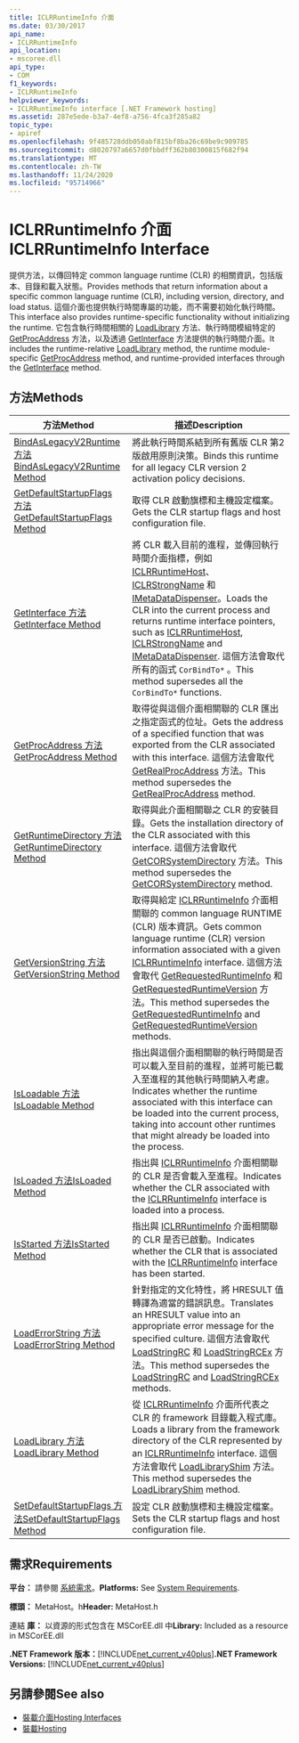 ```yaml
---
title: ICLRRuntimeInfo 介面
ms.date: 03/30/2017
api_name:
- ICLRRuntimeInfo
api_location:
- mscoree.dll
api_type:
- COM
f1_keywords:
- ICLRRuntimeInfo
helpviewer_keywords:
- ICLRRuntimeInfo interface [.NET Framework hosting]
ms.assetid: 287e5ede-b3a7-4ef8-a756-4fca3f285a82
topic_type:
- apiref
ms.openlocfilehash: 9f485728ddb050abf815bf8ba26c69be9c909785
ms.sourcegitcommit: d8020797a6657d0fbbdff362b80300815f682f94
ms.translationtype: MT
ms.contentlocale: zh-TW
ms.lasthandoff: 11/24/2020
ms.locfileid: "95714966"
---
```

# <a name="iclrruntimeinfo-interface"></a><span data-ttu-id="6bb76-102">ICLRRuntimeInfo 介面</span><span class="sxs-lookup"><span data-stu-id="6bb76-102">ICLRRuntimeInfo Interface</span></span>

<span data-ttu-id="6bb76-103">提供方法，以傳回特定 common language runtime (CLR) 的相關資訊，包括版本、目錄和載入狀態。</span><span class="sxs-lookup"><span data-stu-id="6bb76-103">Provides methods that return information about a specific common language runtime (CLR), including version, directory, and load status.</span></span> <span data-ttu-id="6bb76-104">這個介面也提供執行時間專屬的功能，而不需要初始化執行時間。</span><span class="sxs-lookup"><span data-stu-id="6bb76-104">This interface also provides runtime-specific functionality without initializing the runtime.</span></span> <span data-ttu-id="6bb76-105">它包含執行時間相關的 [LoadLibrary](iclrruntimeinfo-loadlibrary-method.md) 方法、執行時間模組特定的 [GetProcAddress](iclrruntimeinfo-getprocaddress-method.md) 方法，以及透過 [GetInterface](iclrruntimeinfo-getinterface-method.md) 方法提供的執行時間介面。</span><span class="sxs-lookup"><span data-stu-id="6bb76-105">It includes the runtime-relative [LoadLibrary](iclrruntimeinfo-loadlibrary-method.md) method, the runtime module-specific [GetProcAddress](iclrruntimeinfo-getprocaddress-method.md) method, and runtime-provided interfaces through the [GetInterface](iclrruntimeinfo-getinterface-method.md) method.</span></span>  
  
## <a name="methods"></a><span data-ttu-id="6bb76-106">方法</span><span class="sxs-lookup"><span data-stu-id="6bb76-106">Methods</span></span>  
  
|<span data-ttu-id="6bb76-107">方法</span><span class="sxs-lookup"><span data-stu-id="6bb76-107">Method</span></span>|<span data-ttu-id="6bb76-108">描述</span><span class="sxs-lookup"><span data-stu-id="6bb76-108">Description</span></span>|  
|------------|-----------------|  
|[<span data-ttu-id="6bb76-109">BindAsLegacyV2Runtime 方法</span><span class="sxs-lookup"><span data-stu-id="6bb76-109">BindAsLegacyV2Runtime Method</span></span>](iclrruntimeinfo-bindaslegacyv2runtime-method.md)|<span data-ttu-id="6bb76-110">將此執行時間系結到所有舊版 CLR 第2版啟用原則決策。</span><span class="sxs-lookup"><span data-stu-id="6bb76-110">Binds this runtime for all legacy CLR version 2 activation policy decisions.</span></span>|  
|[<span data-ttu-id="6bb76-111">GetDefaultStartupFlags 方法</span><span class="sxs-lookup"><span data-stu-id="6bb76-111">GetDefaultStartupFlags Method</span></span>](iclrruntimeinfo-getdefaultstartupflags-method.md)|<span data-ttu-id="6bb76-112">取得 CLR 啟動旗標和主機設定檔案。</span><span class="sxs-lookup"><span data-stu-id="6bb76-112">Gets the CLR startup flags and host configuration file.</span></span>|  
|[<span data-ttu-id="6bb76-113">GetInterface 方法</span><span class="sxs-lookup"><span data-stu-id="6bb76-113">GetInterface Method</span></span>](iclrruntimeinfo-getinterface-method.md)|<span data-ttu-id="6bb76-114">將 CLR 載入目前的進程，並傳回執行時間介面指標，例如 [ICLRRuntimeHost](iclrruntimehost-interface.md)、 [ICLRStrongName](iclrstrongname-interface.md) 和 [IMetaDataDispenser](../metadata/imetadatadispenser-interface.md)。</span><span class="sxs-lookup"><span data-stu-id="6bb76-114">Loads the CLR into the current process and returns runtime interface pointers, such as [ICLRRuntimeHost](iclrruntimehost-interface.md), [ICLRStrongName](iclrstrongname-interface.md) and [IMetaDataDispenser](../metadata/imetadatadispenser-interface.md).</span></span> <span data-ttu-id="6bb76-115">這個方法會取代所有的函式 `CorBindTo*` 。</span><span class="sxs-lookup"><span data-stu-id="6bb76-115">This method supersedes all the `CorBindTo*` functions.</span></span>|  
|[<span data-ttu-id="6bb76-116">GetProcAddress 方法</span><span class="sxs-lookup"><span data-stu-id="6bb76-116">GetProcAddress Method</span></span>](iclrruntimeinfo-getprocaddress-method.md)|<span data-ttu-id="6bb76-117">取得從與這個介面相關聯的 CLR 匯出之指定函式的位址。</span><span class="sxs-lookup"><span data-stu-id="6bb76-117">Gets the address of a specified function that was exported from the CLR associated with this interface.</span></span> <span data-ttu-id="6bb76-118">這個方法會取代 [GetRealProcAddress](getrealprocaddress-function.md) 方法。</span><span class="sxs-lookup"><span data-stu-id="6bb76-118">This method supersedes the [GetRealProcAddress](getrealprocaddress-function.md) method.</span></span>|  
|[<span data-ttu-id="6bb76-119">GetRuntimeDirectory 方法</span><span class="sxs-lookup"><span data-stu-id="6bb76-119">GetRuntimeDirectory Method</span></span>](iclrruntimeinfo-getruntimedirectory-method.md)|<span data-ttu-id="6bb76-120">取得與此介面相關聯之 CLR 的安裝目錄。</span><span class="sxs-lookup"><span data-stu-id="6bb76-120">Gets the installation directory of the CLR associated with this interface.</span></span> <span data-ttu-id="6bb76-121">這個方法會取代 [GetCORSystemDirectory](getcorsystemdirectory-function.md) 方法。</span><span class="sxs-lookup"><span data-stu-id="6bb76-121">This method supersedes the [GetCORSystemDirectory](getcorsystemdirectory-function.md) method.</span></span>|  
|[<span data-ttu-id="6bb76-122">GetVersionString 方法</span><span class="sxs-lookup"><span data-stu-id="6bb76-122">GetVersionString Method</span></span>](iclrruntimeinfo-getversionstring-method.md)|<span data-ttu-id="6bb76-123">取得與給定 [ICLRRuntimeInfo](iclrruntimeinfo-interface.md) 介面相關聯的 common language RUNTIME (CLR) 版本資訊。</span><span class="sxs-lookup"><span data-stu-id="6bb76-123">Gets common language runtime (CLR) version information associated with a given [ICLRRuntimeInfo](iclrruntimeinfo-interface.md) interface.</span></span> <span data-ttu-id="6bb76-124">這個方法會取代 [GetRequestedRuntimeInfo](getrequestedruntimeinfo-function.md) 和 [GetRequestedRuntimeVersion](getrequestedruntimeversion-function.md) 方法。</span><span class="sxs-lookup"><span data-stu-id="6bb76-124">This method supersedes the [GetRequestedRuntimeInfo](getrequestedruntimeinfo-function.md) and [GetRequestedRuntimeVersion](getrequestedruntimeversion-function.md) methods.</span></span>|  
|[<span data-ttu-id="6bb76-125">IsLoadable 方法</span><span class="sxs-lookup"><span data-stu-id="6bb76-125">IsLoadable Method</span></span>](iclrruntimeinfo-isloadable-method.md)|<span data-ttu-id="6bb76-126">指出與這個介面相關聯的執行時間是否可以載入至目前的進程，並將可能已載入至進程的其他執行時間納入考慮。</span><span class="sxs-lookup"><span data-stu-id="6bb76-126">Indicates whether the runtime associated with this interface can be loaded into the current process, taking into account other runtimes that might already be loaded into the process.</span></span>|  
|[<span data-ttu-id="6bb76-127">IsLoaded 方法</span><span class="sxs-lookup"><span data-stu-id="6bb76-127">IsLoaded Method</span></span>](iclrruntimeinfo-isloaded-method.md)|<span data-ttu-id="6bb76-128">指出與 [ICLRRuntimeInfo](iclrruntimeinfo-interface.md) 介面相關聯的 CLR 是否會載入至進程。</span><span class="sxs-lookup"><span data-stu-id="6bb76-128">Indicates whether the CLR associated with the [ICLRRuntimeInfo](iclrruntimeinfo-interface.md) interface is loaded into a process.</span></span>|  
|[<span data-ttu-id="6bb76-129">IsStarted 方法</span><span class="sxs-lookup"><span data-stu-id="6bb76-129">IsStarted Method</span></span>](iclrruntimeinfo-isstarted-method.md)|<span data-ttu-id="6bb76-130">指出與 [ICLRRuntimeInfo](iclrruntimeinfo-interface.md) 介面相關聯的 CLR 是否已啟動。</span><span class="sxs-lookup"><span data-stu-id="6bb76-130">Indicates whether the CLR that is associated with the [ICLRRuntimeInfo](iclrruntimeinfo-interface.md) interface has been started.</span></span>|  
|[<span data-ttu-id="6bb76-131">LoadErrorString 方法</span><span class="sxs-lookup"><span data-stu-id="6bb76-131">LoadErrorString Method</span></span>](iclrruntimeinfo-loaderrorstring-method.md)|<span data-ttu-id="6bb76-132">針對指定的文化特性，將 HRESULT 值轉譯為適當的錯誤訊息。</span><span class="sxs-lookup"><span data-stu-id="6bb76-132">Translates an HRESULT value into an appropriate error message for the specified culture.</span></span> <span data-ttu-id="6bb76-133">這個方法會取代 [LoadStringRC](loadstringrc-function.md) 和 [LoadStringRCEx](loadstringrcex-function.md) 方法。</span><span class="sxs-lookup"><span data-stu-id="6bb76-133">This method supersedes the [LoadStringRC](loadstringrc-function.md) and [LoadStringRCEx](loadstringrcex-function.md) methods.</span></span>|  
|[<span data-ttu-id="6bb76-134">LoadLibrary 方法</span><span class="sxs-lookup"><span data-stu-id="6bb76-134">LoadLibrary Method</span></span>](iclrruntimeinfo-loadlibrary-method.md)|<span data-ttu-id="6bb76-135">從 [ICLRRuntimeInfo](iclrruntimeinfo-interface.md) 介面所代表之 CLR 的 framework 目錄載入程式庫。</span><span class="sxs-lookup"><span data-stu-id="6bb76-135">Loads a library from the framework directory of the CLR represented by an [ICLRRuntimeInfo](iclrruntimeinfo-interface.md) interface.</span></span> <span data-ttu-id="6bb76-136">這個方法會取代 [LoadLibraryShim](loadlibraryshim-function.md) 方法。</span><span class="sxs-lookup"><span data-stu-id="6bb76-136">This method supersedes the [LoadLibraryShim](loadlibraryshim-function.md) method.</span></span>|  
|[<span data-ttu-id="6bb76-137">SetDefaultStartupFlags 方法</span><span class="sxs-lookup"><span data-stu-id="6bb76-137">SetDefaultStartupFlags Method</span></span>](iclrruntimeinfo-setdefaultstartupflags-method.md)|<span data-ttu-id="6bb76-138">設定 CLR 啟動旗標和主機設定檔案。</span><span class="sxs-lookup"><span data-stu-id="6bb76-138">Sets the CLR startup flags and host configuration file.</span></span>|  
  
## <a name="requirements"></a><span data-ttu-id="6bb76-139">需求</span><span class="sxs-lookup"><span data-stu-id="6bb76-139">Requirements</span></span>  

 <span data-ttu-id="6bb76-140">**平台：** 請參閱 [系統需求](../../get-started/system-requirements.md)。</span><span class="sxs-lookup"><span data-stu-id="6bb76-140">**Platforms:** See [System Requirements](../../get-started/system-requirements.md).</span></span>  
  
 <span data-ttu-id="6bb76-141">**標頭：** MetaHost。h</span><span class="sxs-lookup"><span data-stu-id="6bb76-141">**Header:** MetaHost.h</span></span>  
  
 <span data-ttu-id="6bb76-142">連結 **庫：** 以資源的形式包含在 MSCorEE.dll 中</span><span class="sxs-lookup"><span data-stu-id="6bb76-142">**Library:** Included as a resource in MSCorEE.dll</span></span>  
  
 <span data-ttu-id="6bb76-143">**.NET Framework 版本：**[!INCLUDE[net_current_v40plus](../../../../includes/net-current-v40plus-md.md)]</span><span class="sxs-lookup"><span data-stu-id="6bb76-143">**.NET Framework Versions:** [!INCLUDE[net_current_v40plus](../../../../includes/net-current-v40plus-md.md)]</span></span>  
  
## <a name="see-also"></a><span data-ttu-id="6bb76-144">另請參閱</span><span class="sxs-lookup"><span data-stu-id="6bb76-144">See also</span></span>

- [<span data-ttu-id="6bb76-145">裝載介面</span><span class="sxs-lookup"><span data-stu-id="6bb76-145">Hosting Interfaces</span></span>](hosting-interfaces.md)
- [<span data-ttu-id="6bb76-146">裝載</span><span class="sxs-lookup"><span data-stu-id="6bb76-146">Hosting</span></span>](index.md)
